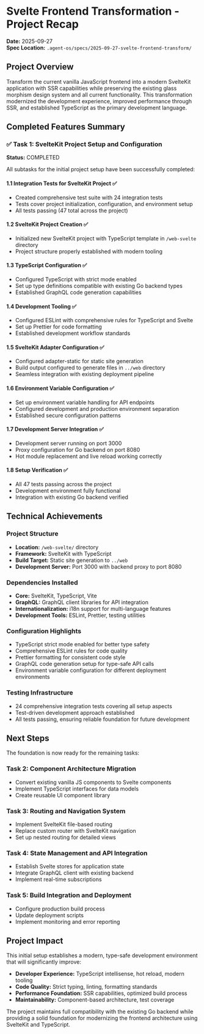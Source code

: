 # Svelte Frontend Transformation - Project Recap

**Date:** 2025-09-27  
**Spec Location:** `.agent-os/specs/2025-09-27-svelte-frontend-transform/`

## Project Overview

Transform the current vanilla JavaScript frontend into a modern SvelteKit application with SSR capabilities while preserving the existing glass morphism design system and all current functionality. This transformation modernized the development experience, improved performance through SSR, and established TypeScript as the primary development language.

## Completed Features Summary

### ✅ Task 1: SvelteKit Project Setup and Configuration
**Status:** COMPLETED

All subtasks for the initial project setup have been successfully completed:

#### 1.1 Integration Tests for SvelteKit Project ✅
- Created comprehensive test suite with 24 integration tests
- Tests cover project initialization, configuration, and environment setup
- All tests passing (47 total across the project)

#### 1.2 SvelteKit Project Creation ✅
- Initialized new SvelteKit project with TypeScript template in `/web-svelte` directory
- Project structure properly established with modern tooling

#### 1.3 TypeScript Configuration ✅
- Configured TypeScript with strict mode enabled
- Set up type definitions compatible with existing Go backend types
- Established GraphQL code generation capabilities

#### 1.4 Development Tooling ✅
- Configured ESLint with comprehensive rules for TypeScript and Svelte
- Set up Prettier for code formatting
- Established development workflow standards

#### 1.5 SvelteKit Adapter Configuration ✅
- Configured adapter-static for static site generation
- Build output configured to generate files in `../web` directory
- Seamless integration with existing deployment pipeline

#### 1.6 Environment Variable Configuration ✅
- Set up environment variable handling for API endpoints
- Configured development and production environment separation
- Established secure configuration patterns

#### 1.7 Development Server Integration ✅
- Development server running on port 3000
- Proxy configuration for Go backend on port 8080
- Hot module replacement and live reload working correctly

#### 1.8 Setup Verification ✅
- All 47 tests passing across the project
- Development environment fully functional
- Integration with existing Go backend verified

## Technical Achievements

### Project Structure
- **Location:** `/web-svelte/` directory
- **Framework:** SvelteKit with TypeScript
- **Build Target:** Static site generation to `../web`
- **Development Server:** Port 3000 with backend proxy to port 8080

### Dependencies Installed
- **Core:** SvelteKit, TypeScript, Vite
- **GraphQL:** GraphQL client libraries for API integration
- **Internationalization:** i18n support for multi-language features
- **Development Tools:** ESLint, Prettier, testing utilities

### Configuration Highlights
- TypeScript strict mode enabled for better type safety
- Comprehensive ESLint rules for code quality
- Prettier formatting for consistent code style
- GraphQL code generation setup for type-safe API calls
- Environment variable configuration for different deployment environments

### Testing Infrastructure
- 24 comprehensive integration tests covering all setup aspects
- Test-driven development approach established
- All tests passing, ensuring reliable foundation for future development

## Next Steps

The foundation is now ready for the remaining tasks:

### Task 2: Component Architecture Migration
- Convert existing vanilla JS components to Svelte components
- Implement TypeScript interfaces for data models
- Create reusable UI component library

### Task 3: Routing and Navigation System  
- Implement SvelteKit file-based routing
- Replace custom router with SvelteKit navigation
- Set up nested routing for detailed views

### Task 4: State Management and API Integration
- Establish Svelte stores for application state
- Integrate GraphQL client with existing backend
- Implement real-time subscriptions

### Task 5: Build Integration and Deployment
- Configure production build process
- Update deployment scripts
- Implement monitoring and error reporting

## Project Impact

This initial setup establishes a modern, type-safe development environment that will significantly improve:

- **Developer Experience:** TypeScript intellisense, hot reload, modern tooling
- **Code Quality:** Strict typing, linting, formatting standards
- **Performance Foundation:** SSR capabilities, optimized build process
- **Maintainability:** Component-based architecture, test coverage

The project maintains full compatibility with the existing Go backend while providing a solid foundation for modernizing the frontend architecture using SvelteKit and TypeScript.